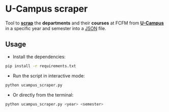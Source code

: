 # U-Campus scraper

Tool to <ins>**scrap**</ins> the **departments** and their **courses** at FCFM from
 <ins>**U-Campus**</ins> in a specific year and semester into a [JSON](https://www.json.org/json-en.html) file.

## Usage

- Install the dependencies:

```sh
pip install -r requirements.txt
```

- Run the script in interactive mode:

```sh
python ucampus_scraper.py
```

- Or directly from the terminal:

```sh
python ucampus_scraper.py <year> <semester>
```
